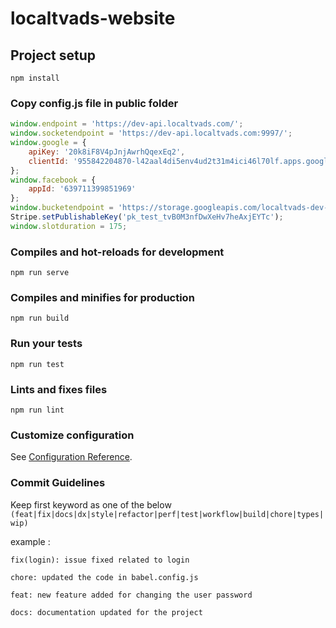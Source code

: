 # localtvads-website

## Project setup
```
npm install
```

### Copy config.js file in public folder
```js
window.endpoint = 'https://dev-api.localtvads.com/';
window.socketendpoint = 'https://dev-api.localtvads.com:9997/';
window.google = {
    apiKey: '20k8iF8V4pJnjAwrhQqexEq2',
    clientId: '955842204870-l42aal4di5env4ud2t31m4ici46l70lf.apps.googleusercontent.com'
};
window.facebook = {
    appId: '639711399851969'
};
window.bucketendpoint = 'https://storage.googleapis.com/localtvads-dev-bucket/';
Stripe.setPublishableKey('pk_test_tvB0M3nfDwXeHv7heAxjEYTc');
window.slotduration = 175;
```

### Compiles and hot-reloads for development
```
npm run serve
```

### Compiles and minifies for production
```
npm run build
```

### Run your tests
```
npm run test
```

### Lints and fixes files
```
npm run lint
```

### Customize configuration
See [Configuration Reference](https://cli.vuejs.org/config/).

### Commit Guidelines

Keep first keyword as one of the below ```(feat|fix|docs|dx|style|refactor|perf|test|workflow|build|chore|types|wip)```

example :

```angular2
fix(login): issue fixed related to login
```

```angular2
chore: updated the code in babel.config.js
```

```angular2
feat: new feature added for changing the user password
```

```angular2
docs: documentation updated for the project
```
